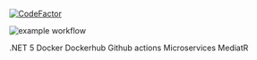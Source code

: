 [![CodeFactor](https://www.codefactor.io/repository/github/jesuscorral/jcp-shop/badge?s=c22e77e8305575b4a31c34ea5254ad4950b8419b)](https://www.codefactor.io/repository/github/jesuscorral/jcp-shop)


![example workflow](https://github.com/jesuscorral/jcp-shop/actions/workflows/ci-cd-jcp-shop.yml/badge.svg)

.NET 5
Docker
Dockerhub
Github actions
Microservices
MediatR
